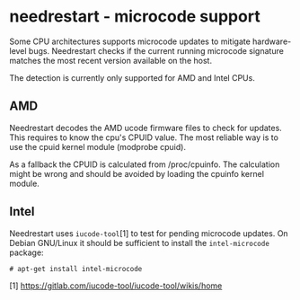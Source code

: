 needrestart - microcode support
===============================

Some CPU architectures supports microcode updates to mitigate hardware-level
bugs. Needrestart checks if the current running microcode signature matches
the most recent version available on the host.

The detection is currently only supported for AMD and Intel CPUs.


AMD
---

Needrestart decodes the AMD ucode firmware files to check for updates. This
requires to know the cpu's CPUID value. The most reliable way is to use the
cpuid kernel module (modprobe cpuid).

As a fallback the CPUID is calculated from /proc/cpuinfo. The calculation
might be wrong and should be avoided by loading the cpuinfo kernel module.


Intel
-----

Needrestart uses `iucode-tool`[1] to test for pending microcode updates. On
Debian GNU/Linux it should be sufficient to install the `intel-microcode`
package:

```console
# apt-get install intel-microcode
```

[1] https://gitlab.com/iucode-tool/iucode-tool/wikis/home
